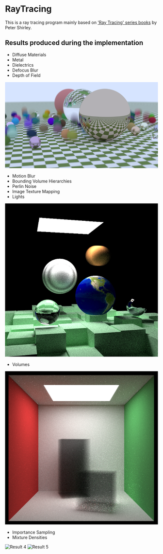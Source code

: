 # RayTracing

This is a ray tracing program mainly based on ['Ray Tracing' series books](https://raytracing.github.io/) by Peter Shirley.

## Results produced during the implementation

+ Diffuse Materials
+ Metal
+ Dielectrics
+ Defocus Blur
+ Depth of Field

![Result 1](https://github.com/Hebella/RayTracing/blob/main/Results/Result%201.png)

+ Motion Blur
+ Bounding Volume Hierarchies
+ Perlin Noise
+ Image Texture Mapping
+ Lights

![Result 2](https://github.com/Hebella/RayTracing/blob/main/Results/Result%202.png)

+ Volumes

![Result 3](https://github.com/Hebella/RayTracing/blob/main/Results/Result%203.png)

+ Importance Sampling
+ Mixture Densities

![Result 4]((https://github.com/Hebella/RayTracing/blob/main/Results/Result%204.png))
![Result 5]((https://github.com/Hebella/RayTracing/blob/main/Results/Result%205.png))
